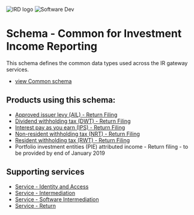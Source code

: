 ![IRD logo](../Images/IRlogo.gif)
![Software Dev](../Images/SoftwareDev.png)

Schema - Common for Investment Income Reporting
=======================================

This schema defines the common data types used across the IR gateway services. 

* [view Common schema](Common.v2.xsd)

Products using this schema:
-------------
* [Approved issuer levy (AIL) - Return Filing](../Product%20-%20AIL)
* [Dividend withholding tax (DWT) - Return Filing](../Product%20-%20DWT)
* [Interest pay as you earn (IPS) - Return Filing](../Product%20-%20IPS)
* [Non-resident withholding tax (NRT) - Return Filing](../Product%20-%20NRT)
* [Resident withholding tax (RWT) - Return Filing](../Product%20-%20RWT)
* Portfolio investment entities (PIE) attributed income - Return filing - to be provided by end of January 2019

Supporting services
-------------
* [Service - Identity and Access](../Service%20-%20Identity%20and%20Access/Latest/)
* [Service - Intermediation](../Service%20-%20Intermediation)
* [Service - Software Intermediation](../Service%20-%20Software%20Intermediation)
* [Service - Return](../Service%20-%20Return)
